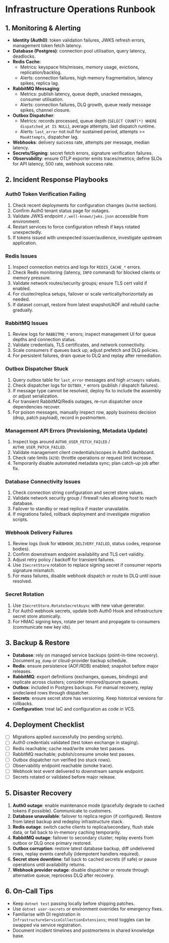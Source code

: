# Infrastructure Operations Runbook

## 1. Monitoring & Alerting
- **Identity (Auth0)**: token validation failures, JWKS refresh errors, management token fetch latency.
- **Database (Postgres)**: connection pool utilisation, query latency, deadlocks.
- **Redis Cache**:
  - Metrics: keyspace hits/misses, memory usage, evictions, replication/backlog.
  - Alerts: connection failures, high memory fragmentation, latency spikes, replica lag.
- **RabbitMQ Messaging**:
  - Metrics: publish latency, queue depth, unacked messages, consumer utilisation.
  - Alerts: connection failures, DLQ growth, queue ready message spikes, channel closure.
- **Outbox Dispatcher**:
  - Metrics: records processed, queue depth (`SELECT COUNT(*) WHERE dispatched_at IS NULL`), average attempts, last dispatch runtime.
  - Alerts: `last_error` not null for sustained period, attempts >= `MaxAttempts`, dispatcher lag.
- **Webhooks**: delivery success rate, attempts per message, median latency.
- **Secrets/Signing**: secret fetch errors, signature verification failures.
- **Observability**: ensure OTLP exporter emits traces/metrics; define SLOs for API latency, 500 rate, webhook success rate.

## 2. Incident Response Playbooks
### Auth0 Token Verification Failing
1. Check recent deployments for configuration changes (`Auth0` section).
2. Confirm Auth0 tenant status page for outages.
3. Validate JWKS endpoint `/.well-known/jwks.json` accessible from environment.
4. Restart services to force configuration refresh if keys rotated unexpectedly.
5. If tokens issued with unexpected issuer/audience, investigate upstream application.

### Redis Issues
1. Inspect connection metrics and logs for `REDIS_CACHE_*` errors.
2. Check Redis monitoring (latency, `INFO` command) for blocked clients or memory pressure.
3. Validate network routes/security groups; ensure TLS cert valid if enabled.
4. For cluster/replica setups, failover or scale vertically/horizontally as needed.
5. If dataset corrupt, restore from latest snapshot/AOF and rebuild cache gradually.

### RabbitMQ Issues
1. Review logs for `RABBITMQ_*` errors; inspect management UI for queue depths and connection status.
2. Validate credentials, TLS certificates, and network connectivity.
3. Scale consumers if queues back up; adjust prefetch and DLQ policies.
4. For persistent failures, drain queue to DLQ and replay after remediation.

### Outbox Dispatcher Stuck
1. Query outbox table for `last_error` messages and high `attempts` values.
2. Check dispatcher logs for `OUTBOX_*` errors (publish / dispatch failures).
3. If message type cannot be resolved, deploy fix to include the assembly or adjust serialization.
4. For transient RabbitMQ/Redis outages, re-run dispatcher once dependencies recover.
5. For poison messages, manually inspect row, apply business decision (drop, patch payload), record in postmortem.

### Management API Errors (Provisioning, Metadata Update)
1. Inspect logs around `AUTH0_USER_FETCH_FAILED` / `AUTH0_USER_PATCH_FAILED`.
2. Validate management client credentials/scopes in Auth0 dashboard.
3. Check rate limits (`429`): throttle operations or request limit increase.
4. Temporarily disable automated metadata sync; plan catch-up job after fix.

### Database Connectivity Issues
1. Check connection string configuration and secret store values.
2. Validate network security group / firewall rules allowing host to reach database.
3. Failover to standby or read replica if master unavailable.
4. If migrations failed, rollback deployment and investigate migration scripts.

### Webhook Delivery Failures
1. Review logs (look for `WEBHOOK_DELIVERY_FAILED`, status codes, response bodies).
2. Confirm downstream endpoint availability and TLS cert validity.
3. Adjust retry policy / backoff for transient failures.
4. Use `ISecretStore` rotation to replace signing secret if consumer reports signature mismatch.
5. For mass failures, disable webhook dispatch or route to DLQ until issue resolved.

### Secret Rotation
1. Use `ISecretStore.RotateSecretAsync` with new value generator.
2. For Auth0 webhook secrets, update both Auth0 Hook and infrastructure secret store atomically.
3. For HMAC signing keys, rotate per tenant and propagate to consumers (communicate new key ids).

## 3. Backup & Restore
- **Database**: rely on managed service backups (point-in-time recovery). Document `pg_dump` or cloud-provider backup schedule.
- **Redis**: ensure persistence (AOF/RDB) enabled; snapshot before major releases.
- **RabbitMQ**: export definitions (exchanges, queues, bindings) and replicate across clusters; consider mirrored/quorum queues.
- **Outbox**: included in Postgres backups. For manual recovery, replay undeclared rows through dispatcher.
- **Secrets**: ensure secret store has versioning. Keep historical versions for rollbacks.
- **Configuration**: treat IaC and configuration as code in VCS.

## 4. Deployment Checklist
- [ ] Migrations applied successfully (no pending scripts).
- [ ] Auth0 credentials validated (test token exchange in staging).
- [ ] Redis reachable; cache read/write smoke test passes.
- [ ] RabbitMQ reachable; publish/consume smoke test passes.
- [ ] Outbox dispatcher run verified (no stuck rows).
- [ ] Observability endpoint reachable (smoke trace).
- [ ] Webhook test event delivered to downstream sample endpoint.
- [ ] Secrets rotated or validated before major release.

## 5. Disaster Recovery
1. **Auth0 outage**: enable maintenance mode (gracefully degrade to cached tokens if possible). Communicate to customers.
2. **Database unavailable**: failover to replica region (if configured). Restore from latest backup and redeploy infrastructure stack.
3. **Redis outage**: switch cache clients to replica/secondary, flush stale data, or fall back to in-memory caching temporarily.
4. **RabbitMQ outage**: failover to secondary cluster; replay events from outbox or DLQ once primary restored.
5. **Outbox corruption**: restore latest database backup, diff undelivered rows, replay events carefully (idempotent handlers required).
6. **Secret store downtime**: fall back to cached secrets (if safe) or pause operations until availability returns.
7. **Webhook provider outage**: disable dispatcher or reroute through alternative queue; reprocess DLQ after recovery.

## 6. On-Call Tips
- Keep `dotnet test` passing locally before shipping patches.
- Use `dotnet user-secrets` or environment overrides for emergency fixes.
- Familiarise with DI registration in `InfrastructureServiceCollectionExtensions`; most toggles can be swapped via service registration.
- Document incident timelines and postmortems in shared knowledge base.
